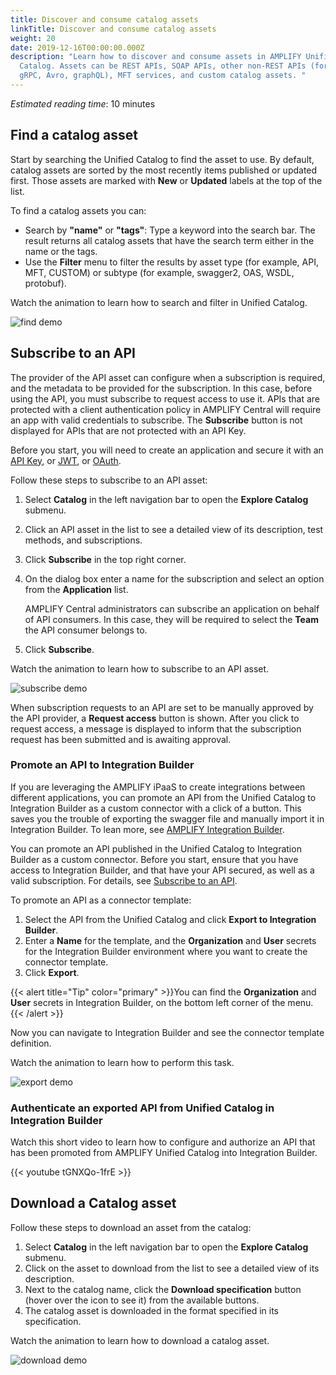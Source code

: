 ```yaml
---
title: Discover and consume catalog assets
linkTitle: Discover and consume catalog assets
weight: 20
date: 2019-12-16T00:00:00.000Z
description: "Learn how to discover and consume assets in AMPLIFY Unified
  Catalog. Assets can be REST APIs, SOAP APIs, other non-REST APIs (for example,
  gRPC, Avro, graphQL), MFT services, and custom catalog assets. "
---
```


*Estimated reading time*: 10 minutes

## Find a catalog asset

Start by searching the Unified Catalog to find the asset to use. By default, catalog assets are sorted by the most recently items published or updated first. Those assets are marked with **New** or **Updated** labels at the top of the list.  

To find a catalog assets you can:

* Search by **"name"** or **"tags"**: Type a keyword into the search bar. The result returns all catalog assets that have the search term either in the name or the tags.
* Use the **Filter** menu to filter the results by asset type (for example, API, MFT, CUSTOM) or subtype (for example, swagger2, OAS, WSDL, protobuf).

Watch the animation to learn how to search and filter in Unified Catalog.  

![find demo](/Images/central/catalog/find_demo.gif)

## Subscribe to an API

The provider of the API asset can configure when a subscription is required, and the metadata to be provided for the subscription. In this case, before using the API, you must subscribe to request access to use it. APIs that are protected with a client authentication policy in AMPLIFY Central will require an app with valid credentials to subscribe. The **Subscribe** button is not displayed for APIs that are not protected with an API Key.

Before you start, you will need to create an application and secure it with an [API Key](/docs/central/quickstart/), or [JWT](/docs/central/secure_api_jwt/), or [OAuth](/docs/central/feauth_oauth/).

Follow these steps to subscribe to an API asset:

1. Select **Catalog** in the left navigation bar to open the **Explore Catalog** submenu.
2. Click an API asset in the list to see a detailed view of its description, test methods, and subscriptions.
3. Click **Subscribe** in the top right corner.
4. On the dialog box enter a name for the subscription and select an option from the **Application** list.
  
    AMPLIFY Central administrators can subscribe an application on behalf of API consumers. In this case, they will be required to select the **Team** the API consumer belongs to.

5. Click **Subscribe**.

Watch the animation to learn how to subscribe to an API asset.

![subscribe demo](/Images/central/catalog/subscribe_demo.gif)

When subscription requests to an API are set to be manually approved by the API provider, a **Request access** button is shown. After you click to request access, a message is displayed to inform that the subscription request has been submitted and is awaiting approval.

### Promote an API to Integration Builder

If you are leveraging the AMPLIFY iPaaS to create integrations between different applications, you can promote an API from the Unified Catalog to Integration Builder as a custom connector with a click of a button. This saves you the trouble of exporting the swagger file and manually import it in Integration Builder. To lean more, see [AMPLIFY Integration Builder](https://docs.axway.com/bundle/AMPLIFY_Integration_Builder_allOS_en/page/amplify_integration_builder.html).

You can promote an API published in the Unified Catalog to Integration Builder as a custom connector. Before you start, ensure that you have access to Integration Builder, and that have your API secured, as well as a valid subscription. For details, see [Subscribe to an API](#subscribe-to-an-api).

To promote an API as a connector template:

1. Select the API from the Unified Catalog and click **Export to Integration Builder**.
2. Enter a **Name** for the template, and the **Organization** and **User** secrets for the Integration Builder environment where you want to create the connector template.
3. Click **Export**.

{{< alert title="Tip" color="primary" >}}You can find the **Organization** and **User** secrets in Integration Builder, on the bottom left corner of the menu.{{< /alert >}}

Now you can navigate to Integration Builder and see the connector template definition.

Watch the animation to learn how to perform this task.

![export demo](/Images/central/catalog_export.gif)

### Authenticate an exported API from Unified Catalog in Integration Builder

Watch this short video to learn how to configure and authorize an API that has been promoted from AMPLIFY Unified Catalog into Integration Builder.

{{< youtube tGNXQo-1frE >}}

## Download a Catalog asset

Follow these steps to download an asset from the catalog:

1. Select **Catalog** in the left navigation bar to open the **Explore Catalog** submenu.
2. Click on the asset to download from the list to see a detailed view of its description.
3. Next to the catalog name, click the **Download specification** button (hover over the icon to see it) from the available buttons.
4. The catalog asset is downloaded in the format specified in its specification.

Watch the animation to learn how to download a catalog asset.

![download demo](/Images/central/catalog/download_demo.gif)
